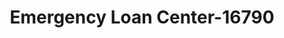 ---
f_zip-code: 61761
f_state-code: IL
title: Emergency Loan Center-16790
f_phone: 309-862-2346
f_city-only: Normal
f_address: 1603 Visa Dr Normal
f_location-unique-id: '16790'
slug: emergency-loan-center-16790
updated-on: '2024-05-30T13:46:58.046Z'
created-on: '2024-05-30T13:36:59.803Z'
published-on: '2024-05-30T13:54:32.469Z'
f_city-state: cms/city/normal-il.md
f_company: cms/company/emergency-loan-center.md
f_state: cms/state/illinois.md
layout: '[payday-loan].html'
tags: payday-loan
---